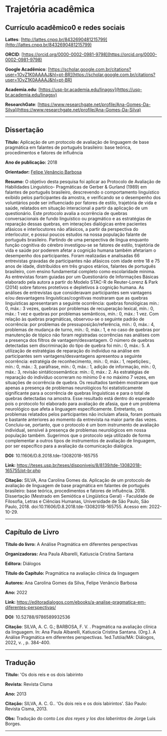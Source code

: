 # **Trajetória acadêmica**

## **Currículo acadêmico0 e redes sociais**

**Lattes**: [http://lattes.cnpq.br/8432690481215799](http://lattes.cnpq.br/8432690481215799)

**ORCID**: [https://orcid.org/0000-0002-0981-9798](https://orcid.org/0000-0002-0981-9798)

**Google Acadêmico**: [https://scholar.google.com.br/citations?user=1OvZ1K0AAAAJ&hl=pt-BR](https://scholar.google.com.br/citations?user=1OvZ1K0AAAAJ&hl=pt-BR)

**Academia.edu**: [https://usp-br.academia.edu/linagsv](https://usp-br.academia.edu/linagsv)

**ResearchGate**: [https://www.researchgate.net/profile/Ana-Gomes-Da-Silva](https://www.researchgate.net/profile/Ana-Gomes-Da-Silva)


---
## Dissertação

**Título:** Aplicação de um protocolo de avaliação de linguagem de base pragmática em falantes de português brasileiro: base teórica, procedimentos e fatores de influência

**Ano de publicação:** 2018

**Orientador:** [Felipe Venâncio Barbosa](http://lattes.cnpq.br/7530556224930517) 

**Resumo:** O objetivo desta pesquisa foi aplicar ao Protocolo de Avaliação de Habilidades Linguístico- Pragmáticas de Gerber & Gurland (1989) em falantes de português brasileiro, descrevendo o comportamento linguístico exibido pelos participantes da amostra, e verificando se o desempenho dos voluntários pode ser influenciado por fatores de estilo, trajetória de vida e saúde, relatados em situação interacional a partir da aplicação de um questionário. Este protocolo avalia a ocorrência de quebras conversacionais de fundo linguístico ou pragmático e as estratégias de reparação dessas quebras, em interações dialógicas entre pacientes afásicos e interlocutores não afásicos, a partir da perspectiva do interlocutor, e possui poucos estudos na nossa população falante de português brasileiro. Partindo de uma perspectiva de língua enquanto função cognitiva do cérebro investigou-se se fatores de estilo, trajetória de vida e saúde por poderem afetar a cognição humana também afetariam o desempenho dos participantes. Foram realizadas e analisadas 66 entrevistas gravadas de participantes não afásicos com idade entre 18 e 75 anos de idade, distribuídos em três grupos etários, falantes de português brasileiro, com ensino fundamental completo como escolaridade mínima. As entrevistas foram guiadas por um Questionário de Informações Básicas elaborado pela autora a partir do Modelo STAC-R de Reuter-Lorenz & Park (2014) sobre fatores protetivos e depletivos à cognição humana. As análises de entrevistas que consideravam participantes sem vantagens e/ou desvantagens linguísticas/cognitivas mostraram que as quebras linguísticas apresentaram a seguinte ocorrência: quebras fonológicas mín.: 0, máx.: 3 vezes, quebras por problemas de recuperação lexical, mín.: 0, máx.: 1 vez e quebras por problemas semânticos, mín.: 0, máx.: 1 vez. Com relação às quebras pragmáticas, observou-se o seguinte padrão de ocorrência: por problemas de pressuposição/referência, mín.: 0, máx.: 4, problemas de mudança de turno, mín.: 0, máx.: 1, e no caso de quebras por manutenção de tópico não foram registradas ocorrências nas análises com a presença dos filtros de vantagem/desvantagem. O número de quebras detectadas sem discriminação do tipo de quebra foi mín.: 0, máx.: 5. A utilização de estratégias de reparação do indivíduo na análise em participantes sem vantagens/desvantagens apresentou a seguinte ocorrência: estratégia de reconhecimento, mín.: 0, máx.: 1, repetições:, mín.: 0, máx.: 3, paráfrase, mín.: 0, máx.: 1, adição de informação, mín.: 0, máx.: 3, revisão sintáticosemântica: mín.: 0, máx.: 2. As estratégias de reparação do indivíduo ocorreram no mínimo 0 e no máximo 7 vezes, em situações de ocorrência de quebra. Os resultados também mostraram que apenas a presença de problemas neurológicos foi estatisticamente significante para a ocorrência de quebras linguísticas e para o total de quebras detectadas na amostra. Esse resultado está dentro do esperado pois o protocolo foi elaborado para avaliação de afasia, que é um problema neurológico que afeta a linguagem especificamente. Entretanto, os problemas relatados pelos participantes não incluíam afasia, foram pontuais e bastante anteriores ao momento da entrevista na maior parte das vezes. Concluiu-se, portanto, que o protocolo é um bom instrumento de avaliação individual, sensível à presença de problemas neurológicos em nossa população também. Sugerimos que o protocolo seja utilizado de forma complementar a outros tipos de instrumentos de avaliação de linguagem, por ser específico para a avaliação da comunicação dialógica.

**DOI:** 10.11606/D.8.2018.tde-13082018-165755

**Link:** https://teses.usp.br/teses/disponiveis/8/8139/tde-13082018-165755/pt-br.php

**Citação:** SILVA, Ana Carolina Gomes da. Aplicação de um protocolo de avaliação de linguagem de base pragmática em falantes de português brasileiro: base teórica, procedimentos e fatores de influência. 2018. Dissertação (Mestrado em Semiótica e Lingüística Geral) - Faculdade de Filosofia, Letras e Ciências Humanas, Universidade de São Paulo, São Paulo, 2018. doi:10.11606/D.8.2018.tde-13082018-165755. Acesso em: 2022-10-29.

************

## Capítulo de Livro

**Título do livro:**  A Análise Pragmática em diferentes perspectivas

**Organizadoras:** Ana Paula Albarelli, Katiuscia Cristina Santana

**Editora:** Diálogos

**Título do Capítulo:**  Pragmática na avaliação clínica da linguagem

**Autores:** Ana Carolina Gomes da Silva, Felipe Venâncio Barbosa

**Ano:** 2022

**Link:** https://editoradialogos.com/ebooks/a-analise-pragmatica-em-diferentes-perspectivas/

**DOI:** 10.52788/9786589932536

**Citação**: SILVA, A. C. G.; BARBOSA, F. V. . Pragmática na avaliação clínica da linguagem. In: Ana Paula Albarelli, Katiuscia Cristina Santana. (Org.). A Análise Pragmática em diferentes perspectivas. 1ed.Tutóia/MA: Diálogos, 2022, v. , p. 384-400. 

*************
## Tradução

**Título:** 'Os dois reis e os dois labirinto

**Revista:** Revista Cisma

**Ano:** 2013

**Citação:** SILVA, A. C. G.. 'Os dois reis e os dois labirintos'. São Paulo: Revista Cisma, 2013.

**Obs:** Tradução do conto *Los dos reyes y los dos laberintos* de Jorge Luis Borges.

---